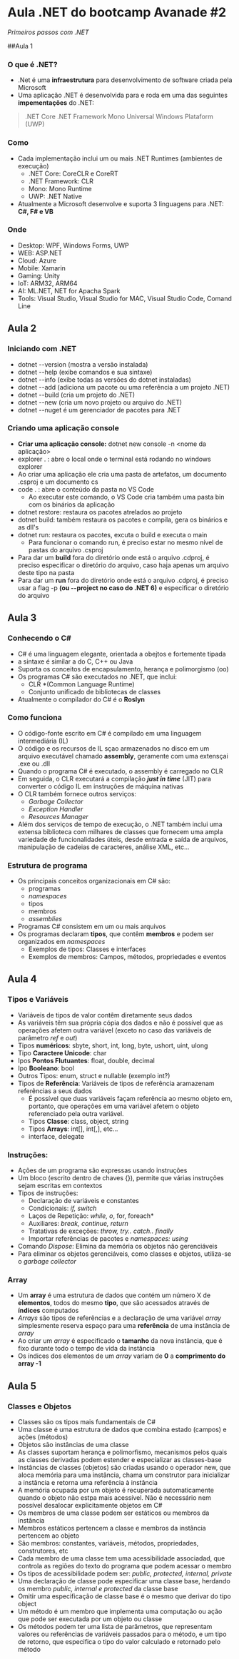 # Aula .NET do bootcamp Avanade #2
*Primeiros passos com .NET*

##Aula 1
### O que é .NET?
- .Net é uma **infraestrutura** para desenvolvimento de software criada pela Microsoft
- Uma aplicação .NET é desenvolvida para e roda em uma das seguintes **impementações** do .NET:
> .NET Core
> .NET Framework
> Mono
> Universal Windows Plataform (UWP)

### Como
+ Cada implementação inclui um ou mais .NET Runtimes (ambientes de execução)
  + .NET Core: CoreCLR e CoreRT
  + .NET Framework: CLR
  + Mono: Mono Runtime
  + UWP: .NET Native
+ Atualmente a Microsoft desenvolve e suporta 3 linguagens para .NET: **C#, F# e VB**

### Onde
- Desktop: WPF, Windows Forms, UWP
- WEB: ASP.NET
- Cloud: Azure
- Mobile: Xamarin
- Gaming: Unity
- IoT: ARM32, ARM64
- AI: ML.NET, NET for Apacha Spark
- Tools: Visual Studio, Visual Studio for MAC, Visual Studio Code, Comand Line

## Aula 2
### Iniciando com .NET
- dotnet --version (mostra a versão instalada)
- dotnet --help (exibe comandos e sua sintaxe)
- dotnet --info (exibe todas as versões do dotnet instaladas)
- dotnet --add (adiciona um pacote ou uma referência a um projeto .NET)
- dotnet --build (cria um projeto do .NET)
- dotnet --new (cria um novo projeto ou arquivo do .NET)
- dotnet --nuget é um gerenciador de pacotes para .NET

### Criando uma aplicação console
+ **Criar uma aplicação console:** dotnet new console -n <nome da aplicação>  
+ explorer . : abre o local onde o terminal está rodando no windows explorer
+ Ao criar uma aplicação ele cria uma pasta de artefatos, um documento .csproj e um documento cs
+ code . : abre o conteúdo da pasta no VS Code
  + Ao executar este comando, o VS Code cria também uma pasta bin com os binários da aplicação
+ dotnet restore: restaura os pacotes atrelados ao projeto
+ dotnet build: também restaura os pacotes e compila, gera os binários e as dll's
+ dotnet run: restaura os pacotes, excuta o build e executa o main
  + Para funcionar o comando run, é preciso estar no mesmo nível de pastas do arquivo .csproj
+ Para dar um **build** fora do diretório onde está o arquivo .cdproj, é preciso especificar o diretório do arquivo, caso haja apenas um arquivo deste tipo na pasta
+ Para dar um **run** fora do diretório onde está o arquivo .cdproj, é preciso usar a flag -p **(ou --project no caso do .NET 6)** e especificar o diretório do arquivo

## Aula 3
### Conhecendo o C#
+ C# é uma linguagem elegante, orientada a obejtos e fortemente tipada
+ a sintaxe é similar a do C, C++ ou Java
+ Suporta os conceitos de encapsulamento, herança e polimorgismo (oo)
+ Os programas C# são executados no .NET, que inclui:
  + CLR *(Common Language Runtime)
  + Conjunto unificado de bibliotecas de classes
+ Atualmente o compilador do C# é o **Roslyn**

### Como funciona
+ O código-fonte escrito em C# é compilado em uma linguagem intermediária (IL)
+ O código e os recursos de IL sçao armazenados no disco em um arquivo executável chamado **assembly**, geramente com uma extensçai .exe ou .dll
+ Quando o programa C# é executado, o assembly é carregado no CLR
+ Em seguida, o CLR executará a compilação ***just in time*** (JIT) para converter o código IL em instruções de máquina nativas
+ O CLR também fornece outros serviços:
  + *Garbage Collector*
  + *Exception Handler*
  + *Resources Manager*
+ Além dos serviços de tempo de execução, o .NET também inclui uma extensa biblioteca com milhares de classes que fornecem uma ampla variedade de funcionalidades úteis, desde entrada e  saída de arquivos, manipulação de cadeias de caracteres, análise XML, etc...

### Estrutura de programa
+ Os principais conceitos organizacionais em C# são:
  + programas
  + *namespaces*
  + tipos
  + membros
  + *assemblies*
+ Programas C# consistem em um ou mais arquivos
+ Os programas declaram **tipos**, que  contêm **membros** e podem ser organizados em *namespaces*
  + Exemplos de tipos: Classes e interfaces
  + Exemplos de membros: Campos, métodos, propriedades e eventos

## Aula 4
### Tipos e Variáveis
+ Variáveis de tipos de valor contêm diretamente seus dados
+ As variáveis têm sua própria cópia dos dados e não é possível que as operações afetem outra variável (exceto no caso das variáveis de parâmetro *ref* e *out*)
+ Tipos **numéricos**: sbyte, short, int, long, byte, ushort, uint, ulong
+ Tipo **Caractere Unicode**: char
+ Ipos **Pontos Flutuantes**: float, double, decimal
+ Ipo **Booleano**: bool
+ Outros Tipos: enum, struct e nullable (exemplo int?)
+ Tipos de **Referência**: Variáveis de tipos de referência aramazenam referências a seus dados
  + É possível que duas variáveis façam referência ao mesmo objeto em, portanto, que operações em uma variável afetem o objeto referenciado pela outra variável.
  + Tipos **Classe**: class, object, string
  + Tipos **Arrays**: int[], int[,], etc...
  + interface, delegate

### Instruções:
+ Ações de um programa são expressas usando instruções 
+ Um bloco (escrito dentro de chaves {}), permite que várias instruções sejam escritas em contextos
+ Tipos de instruções:
  + Declaração de variáveis e constantes
  + Condicionais: *if, switch*
  + Laços de Repetição: *while, o*, for, foreach*
  + Auxiliares: *break, continue, return*
  + Tratativas de exceções: *throw, try.. catch.. finally*
  + Importar referências de pacotes e *namespaces: using* 
+ Comando *Dispose*: Elimina da memória os objetos não gerenciáveis
+ Para eliminar os objetos gerenciáveis, como classes e objetos, utiliza-se o *garbage collector*

### Array
+ Um **array** é uma estrutura de dados que contém um número X de **elementos**, todos do mesmo **tipo**, que são acessados através de **índices** computados
+ *Arrays* são tipos de referências e a declaração de uma variável *array* simplesmente reserva espaço para uma **referência** de uma instância de *array*
+ Ao criar um *array* é especificado o **tamanho** da nova instância, que é fixo durante todo o tempo de vida da instância
+ Os índices dos elementos de um *array* variam de **0** a **comprimento do array -1**

## Aula 5
### Classes e Objetos
+ Classes são os tipos mais fundamentais de C#
+ Uma classe é uma estrutura de dados que combina estado (campos) e ações (métodos)
+ Objetos são instâncias de uma classe
+ As classes suportam herança e polimorfismo, mecanismos pelos quais as classes derivadas podem estender e especializar as classes-base
+ Instâncias de classes (objetos) são criadas usando o operador new, que aloca memória para uma instância, chama um  construtor para inicializar a instância e retorna uma referência à instância
+ A memória ocupada por um objeto é recuperada automaticamente quando o objeto não estpa mais acessível. Não é necessário nem possível desalocar explicitamente objetos em C#
+ Os membros de uma classe podem ser estáticos ou membros da instância
+ Membros estáticos pertencem a classe e membros da instância pertencem ao objeto
+ São membros: constantes, variáveis, métodos, propriedades, construtores, etc
+ Cada membro de uma classe tem uma acessibilidade associadad, que controla as regiões do texto do programa que podem acessar o membro
+ Os tipos de acessibilidade podem ser: *public, protected, internal, private*
+ Uma declaração de classe pode especificar uma classe base, herdando os membro *public, internal e protected* da classe base
+ Omitir uma especificação de classe base é o mesmo que derivar do tipo object
+ Um método é um membro que implementa uma computação ou ação que pode ser executada por um objeto ou classe
+ Os métodos podem ter uma lista de parâmetros, que representam valores ou referências de variáveis passados para o método, e um tipo de retorno, que especifica o tipo do valor calculado e retornado pelo método
